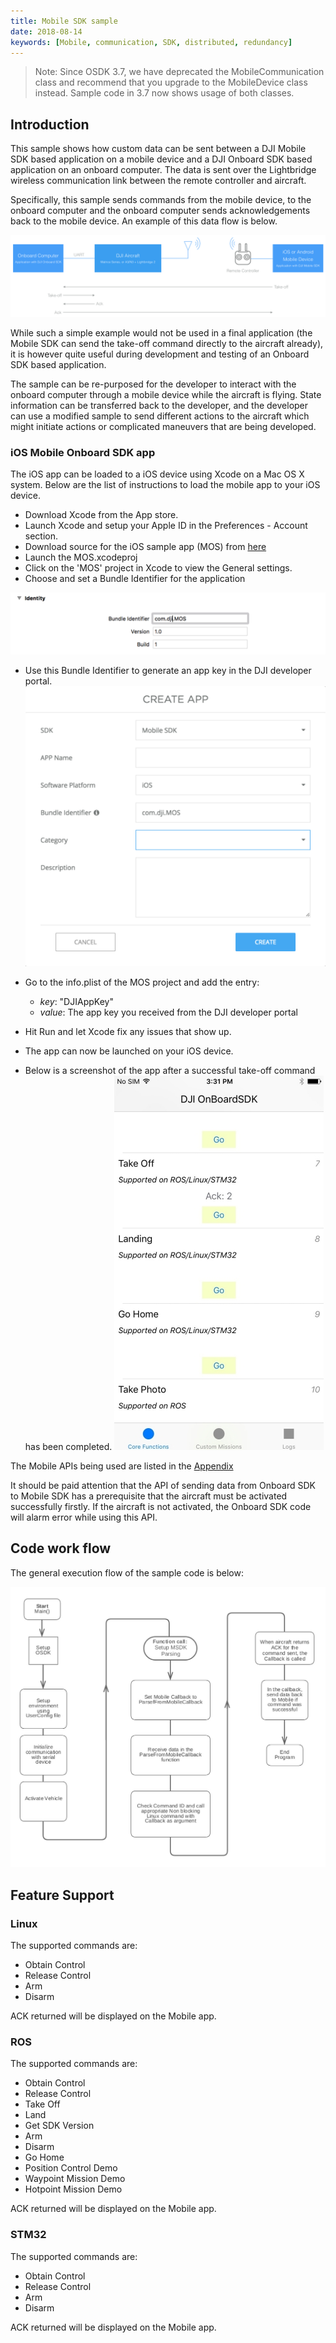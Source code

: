 ```yaml
---
title: Mobile SDK sample
date: 2018-08-14
keywords: [Mobile, communication, SDK, distributed, redundancy]
---
```


>Note: Since OSDK 3.7, we have deprecated the MobileCommunication class and recommend that you upgrade to the MobileDevice class instead. Sample code in 3.7 now shows usage of both classes.

## Introduction

This sample shows how custom data can be sent between a DJI Mobile SDK based application on a mobile device and a DJI Onboard SDK based application on an onboard computer. The data is sent over the Lightbridge wireless communication link between the remote controller and aircraft.

Specifically, this sample sends commands from the mobile device, to the onboard computer and the onboard computer sends acknowledgements back to the mobile device. An example of this data flow is below.

![OSDK-MOC-Comms.png](../images/samples/OSDK-MOC-Comms.png)

While such a simple example would not be used in a final application (the Mobile SDK can send the take-off command directly to the aircraft already), it is however quite useful during development and testing of an Onboard SDK based application.

The sample can be re-purposed for the developer to interact with the onboard computer through a mobile device while the aircraft is flying. State information can be transferred back to the developer, and the developer can use a modified sample to send different actions to the aircraft which might initiate actions or complicated maneuvers that are being developed.


### iOS Mobile Onboard SDK app

The iOS app can be loaded to a iOS device using Xcode on a Mac OS X system. Below are the list of instructions to load the mobile app to your iOS device. 

- Download Xcode from the App store. 
- Launch Xcode and setup your Apple ID in the Preferences - Account section. 
- Download source for the iOS sample app (MOS) from [here](https://github.com/dji-sdk/Mobile-OSDK-iOS-App)
- Launch the MOS.xcodeproj 
- Click on the 'MOS' project in Xcode to view the General settings. 
- Choose and set a Bundle Identifier for the application

![MOS app](../images/common/bundleID.png)

- Use this Bundle Identifier to generate an app key in the DJI developer portal.
![MOS app](../images/common/createApp.png)

- Go to the info.plist of the MOS project and add the entry:
   - _key_: "DJIAppKey"
   - _value_: The app key you received from the DJI developer portal
- Hit Run and let Xcode fix any issues that show up. 
- The app can now be launched on your iOS device. 
- Below is a screenshot of the app after a successful take-off command has been completed. 
![MOS app](../images/common/MOSDKApp.jpg)

The Mobile APIs being used are listed in the [Appendix](./../appendix/mobile-onboard-APIs.html)

It should be paid attention that the API of sending data from Onboard SDK to Mobile SDK has a prerequisite that
the aircraft must be activated successfully firstly. If the aircraft is not activated, the Onboard SDK code will alarm
error while using this API.

## Code work flow

The general execution flow of the sample code is below:

[![MOC code workflow](../images/samples/moc_sample_flowchart.jpg)](../images/samples/moc_sample_flowchart.jpg)

## Feature Support

### Linux 

The supported commands are: 

* Obtain Control
* Release Control  
* Arm
* Disarm 

ACK returned will be displayed on the Mobile app. 

### ROS

The supported commands are:  

* Obtain Control
* Release Control 
* Take Off 
* Land
* Get SDK Version
* Arm
* Disarm 
* Go Home 
* Position Control Demo   
* Waypoint Mission Demo
* Hotpoint Mission Demo

ACK returned will be displayed on the Mobile app.

### STM32

The supported commands are:

* Obtain Control
* Release Control
* Arm
* Disarm

ACK returned will be displayed on the Mobile app.


